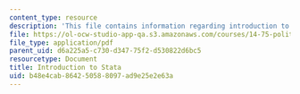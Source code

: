 ```yaml
---
content_type: resource
description: 'This file contains information regarding introduction to stata. '
file: https://ol-ocw-studio-app-qa.s3.amazonaws.com/courses/14-75-political-economy-and-economic-development-fall-2012/b48e4cab864250588097ad9e25e2e63a_MIT14_75F12_IntrotoStatav2.pdf
file_type: application/pdf
parent_uid: d6a225a5-c730-d347-75f2-d530822d6bc5
resourcetype: Document
title: Introduction to Stata
uid: b48e4cab-8642-5058-8097-ad9e25e2e63a
---
```

